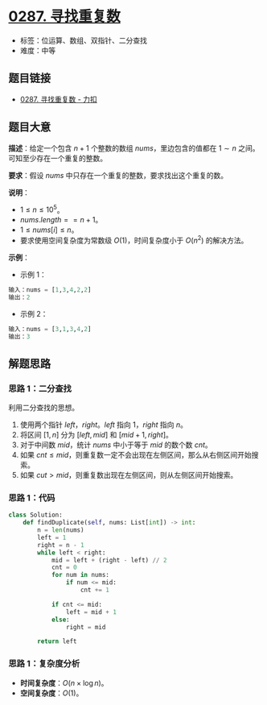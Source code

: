 # [0287. 寻找重复数](https://leetcode.cn/problems/find-the-duplicate-number/)

- 标签：位运算、数组、双指针、二分查找
- 难度：中等

## 题目链接

- [0287. 寻找重复数 - 力扣](https://leetcode.cn/problems/find-the-duplicate-number/)

## 题目大意

**描述**：给定一个包含 $n + 1$ 个整数的数组 $nums$，里边包含的值都在 $1 \sim n$ 之间。可知至少存在一个重复的整数。

**要求**：假设 $nums$ 中只存在一个重复的整数，要求找出这个重复的数。

**说明**：

- $1 \le n \le 10^5$。
- $nums.length == n + 1$。
- $1 \le nums[i] \le n$。
- 要求使用空间复杂度为常数级 $O(1)$，时间复杂度小于 $O(n^2)$ 的解决方法。

**示例**：

- 示例 1：

```python
输入：nums = [1,3,4,2,2]
输出：2
```

- 示例 2：

```python
输入：nums = [3,1,3,4,2]
输出：3
```

## 解题思路

### 思路 1：二分查找

利用二分查找的思想。

1. 使用两个指针 $left$，$right$。$left$ 指向 $1$，$right$ 指向 $n$。
2. 将区间 $[1, n]$ 分为 $[left, mid]$ 和 $[mid + 1, right]$。
3. 对于中间数 $mid$，统计 $nums$ 中小于等于 $mid$ 的数个数 $cnt$。
4. 如果 $cnt \le mid$，则重复数一定不会出现在左侧区间，那么从右侧区间开始搜索。
5. 如果 $cut > mid$，则重复数出现在左侧区间，则从左侧区间开始搜索。

### 思路 1：代码

```python
class Solution:
    def findDuplicate(self, nums: List[int]) -> int:
        n = len(nums)
        left = 1
        right = n - 1
        while left < right:
            mid = left + (right - left) // 2
            cnt = 0
            for num in nums:
                if num <= mid:
                    cnt += 1

            if cnt <= mid:
                left = mid + 1
            else:
                right = mid

        return left
```

### 思路 1：复杂度分析

- **时间复杂度**：$O(n \times \log n)$。
- **空间复杂度**：$O(1)$。

